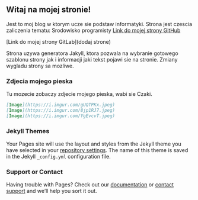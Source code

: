 ## Witaj na mojej stronie!

Jest to moj blog w ktorym ucze sie podstaw informatyki. Strona jest czescia zaliczenia tematu: Srodowisko programisty 
[Link do mojej strony GitHub](https://github.com/Fluffyguy611)

[Link do mojej strony GitLab](dodaj strone)

Strona uzywa generatora Jakyll, ktora pozwala na wybranie gotowego szablonu strony jak i informacji jaki tekst pojawi sie na stronie. 
Zmiany wygladu strony sa mozliwe.

### Zdjecia mojego pieska

Tu mozecie zobaczy zdjecie mojego pieska, wabi sie Czaki.

```markdown
[Image](https://i.imgur.com/gUQTPKx.jpeg)
[Image](https://i.imgur.com/8jp1RJ7.jpeg)
[Image](https://i.imgur.com/YgEvcvT.jpeg)

```


### Jekyll Themes

Your Pages site will use the layout and styles from the Jekyll theme you have selected in your [repository settings](https://github.com/Fluffyguy611/fluffyguy611.github.io/settings/pages). The name of this theme is saved in the Jekyll `_config.yml` configuration file.

### Support or Contact

Having trouble with Pages? Check out our [documentation](https://docs.github.com/categories/github-pages-basics/) or [contact support](https://support.github.com/contact) and we’ll help you sort it out.

